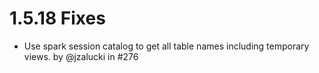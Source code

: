 # 1.5.18 Fixes

* Use spark session catalog to get all table names including temporary views. by @jzalucki in #276
